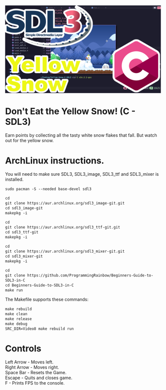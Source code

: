 ![Screenshot](screenshot.png)

# Don't Eat the Yellow Snow! (C - SDL3)
Earn points by collecting all the tasty white snow flakes that fall. But watch out for the yellow snow.

# ArchLinux instructions.
You will need to make sure SDL3, SDL3_image, SDL3_ttf and SDL3_mixer is installed.
```
sudo pacman -S --needed base-devel sdl3
```
```
cd
git clone https://aur.archlinux.org/sdl3_image-git.git
cd sdl3_image-git
makepkg -i
```
```
cd
git clone https://aur.archlinux.org/sdl3_ttf-git.git
cd sdl3_ttf-git
makepkg -i
```
```
cd
git clone https://aur.archlinux.org/sdl3_mixer-git.git
cd sdl3_mixer-git
makepkg -i
```
```
cd
git clone https://github.com/ProgrammingRainbow/Beginners-Guide-to-SDL3-in-C
cd Beginners-Guide-to-SDL3-in-C
make run
```
The Makefile supports these commands:
```
make rebuild
make clean
make release
make debug
SRC_DIR=Video8 make rebuild run
```
# Controls
Left Arrow - Moves left.\
Right Arrow - Moves right.\
Space Bar - Resets the Game.\
Escape - Quits and closes game. \
F - Prints FPS to the console.

